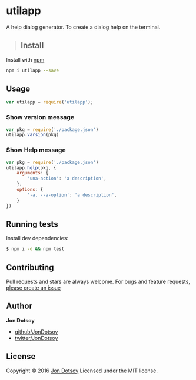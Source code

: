 # utilapp
A help dialog generator. To create a dialog help on the terminal.

> ## Install

Install with [npm](https://www.npmjs.com/)

```bash
npm i utilapp --save
```

## Usage

```js
var utilapp = require('utilapp');
```

### Show version message

```js
var pkg = require('./package.json')
utilapp.varsion(pkg)
```

### Show Help message

```js
var pkg = require('./package.json')
utilapp.help(pkg, {
	arguments: {
		'una-action': 'a description',
	},
	options: {
		'-a, --a-option': 'a description',
	}
})
```


## Running tests

Install dev dependencies:

```sh
$ npm i -d && npm test
```

## Contributing

Pull requests and stars are always welcome. For bugs and feature requests, [please create an issue](https://github.com/JonDotsoy/utilapp/issues)

## Author

**Jon Dotsoy**

* [github/JonDotsoy](https://github.com/JonDotsoy)
* [twitter/JonDotsoy](http://twitter.com/JonDotsoy)

## License

Copyright © 2016 [Jon Dotsoy](http://jon.soy/)
Licensed under the MIT license.

